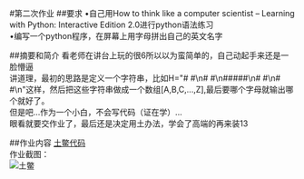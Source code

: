 #第二次作业
##要求
•自己用How to think like a computer scientist – Learning with Python: Interactive Edition 2.0进行python语法练习<br>
•编写一个python程序，在屏幕上用字母拼出自己的英文名字

##摘要和简介
看老师在讲台上玩的很6所以以为蛮简单的，自己动起手来还是一脸懵逼<br>
讲道理，最初的思路是定义一个字符串，比如H="#   #\n#   #\n#####\n#   #\n#   #\n"这样，然后把这些字符串做成一个数组[A,B,C,...,Z],最后要哪个字母就输出哪个就好了。<br>
但是吧...作为一个小白，不会写代码（证在学）...<br>
眼看就要交作业了，最后还是决定用土办法，学会了高端的再来装13<br>

##作业内容
[土鳖代码](https://github.com/toby459/compuational_physics_N2014301020139/blob/master/File_2.py)<br>
作业截图：<br>
![土鳖](https://github.com/toby459/compuational_physics_N2014301020139/blob/master/File_2/%E7%AC%AC%E4%BA%8C%E6%AC%A1%E4%BD%9C%E4%B8%9A%E6%88%AA%E5%9B%BE.png)
